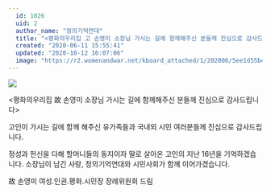```yaml
---
  id: 1026
  uid: 2
  author_name: "정의기억연대"
  title: "<평화의우리집 고 손영미 소장님 가시는 길에 함께해주신 분들께 진심으로 감사드립니다>"
  created: "2020-06-11 15:55:41"
  updated: "2020-10-12 16:07:06"
  image: "https://r2.womenandwar.net/kboard_attached/1/202006/5ee1d55b41f8d9543245.jpg"
---
```

![](https://r2.womenandwar.net/kboard_attached/1/202006/5ee1d55b41f8d9543245.jpg)

<평화의우리집 故 손영미 소장님 가시는 길에 함께해주신 분들께 진심으로 감사드립니다>

고인이 가시는 길에 함께 해주신 유가족들과 국내외 시민 여러분들께 진심으로 감사드립니다. 

정성과 헌신을 다해 할머니들의 동지이자 딸로 살아온 고인의 지난 16년을 기억하겠습니다. 소장님이 남긴 사랑, 정의기억연대와 시민사회가 함께 이어가겠습니다.

故 손영미 여성.인권.평화.시민장 장례위원회 드림